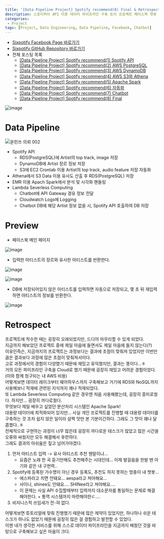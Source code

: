 ```yaml
---
title: '[Data Pipeline Project] Spotify recommend(8) Final & Retrospect'
description: 스포티파이 API 이용 데이터 파이프라인 구축 토이 프로젝트 페이스북 챗봇 완성 및 회고
categories:
 - Project
tags: [Project, Data Engineering, Data Pipeline, Facebook, Chatbot]
---
```


- [Sixpotify Facebook Page 바로가기](https://www.facebook.com/sixpotify)
- [Sixpotify GitHub Repository 바로가기](https://github.com/6mini/sixpotify)
- 전체 포스팅 목록
    - [[Data Pipeline Project] Spotify recommend(1) Spotify API](https://6mini.github.io/project/2021/10/14/spotify/)
    - [[Data Pipeline Project] Spotify recommend(2) AWS PostgreSQL](https://6mini.github.io/project/2021/10/14/spotify2/)
    - [[Data Pipeline Project] Spotify recommend(3) AWS DynamoDB](https://6mini.github.io/project/2021/10/14/Spotify3/)
    - [[Data Pipeline Project] Spotify recommend(4) AWS S3와 Athena](https://6mini.github.io/project/2021/10/14/spotify4/)
    - [[Data Pipeline Project] Spotify recommend(5) Apache Spark](https://6mini.github.io/project/2021/10/14/spotify5/)
    - [[Data Pipeline Project] Spotify recommend(6) 자동화](https://6mini.github.io/project/2021/10/15/spotify6/)
    - [[Data Pipeline Project] Spotify recommend(7) Chatbot](https://6mini.github.io/project/2021/10/17/spotify7/)
    - [[Data Pipeline Project] Spotify recommend(8) Final](https://6mini.github.io/project/2021/11/29/spotify8/)

![image](https://user-images.githubusercontent.com/79494088/143784373-b759680c-ea9e-47ca-a74f-affe5bcaeb91.png)

# Data Pipeline

![윤민쓰 의뢰 002](https://user-images.githubusercontent.com/79494088/143784103-2eff415b-5638-4f39-b92e-2d2d69993435.png)

- Spotify API
    - RDS(PostgreSQL)에 Artist의 top track, image 저장
    - DynamoDB에 Artist 장르 정보 저장
    - S3에 EC2 Crontab 이용 Artist의 top track, audio feature 저장 자동화
- Athena에서 S3 Data 이용 유사도 산출 후 RDS(PostgreSQL) 저장
- EMR 이용 Apach Spark에서 분석 및 시각화 핸들링
- Lambda Severless Computing
    - Chatbot에 API Gateway 경유 정보 전달
    - Cloudwatch Logs에 Logging
    - Chatbot DB에 해당 Artist 정보 없을 시, Spotify API 호출하여 DB 저장

# Preview

- 페이스북 메인 페이지

![image](https://user-images.githubusercontent.com/79494088/143771768-a01411d5-56d2-4c33-84c4-821d0501f057.png)

- 입력한 아티스트의 장르와 유사한 아티스트를 반환한다.

![image](https://user-images.githubusercontent.com/79494088/143767942-69e71e00-a55e-48ee-b499-ef1a0c9bc9bc.png)

![image](https://user-images.githubusercontent.com/79494088/143768054-525bfd9e-22ce-459a-827d-7caaf8a34dcd.png)

- DB에 저장되어있지 않은 아티스트를 입력하면 자동으로 저장되고, 몇 초 뒤 재입력하면 아티스트의 정보를 반환한다.

![image](https://user-images.githubusercontent.com/79494088/143768079-26ad67de-16e2-43a6-b5c2-f79db164ee5b.png)

# Retrospect
프로젝트에 착수한 때는 굉장히 오래되었지만, 드디어 마무리할 수 있게 되었다.<br>
지금까지 해보았던 프로젝트 중에 제일 마음에 들면서도 제일 마음에 들지 않는다(?)<br>
이유인즉슨, 지금까지의 프로젝트는 과정보다는 결과에 초점이 맞춰져 있었지만 이번만큼은 결과보다 과정에 많은 초점이 맞춰져서이다.<br>
고로 과정에서의 경험이 다양했기 때문에 재밌고 유익했지만, 결과는 똥이다...ㅎ<br>
거의 모든 파이프라인 구축을 Cloud로 했기 때문에 굉장히 재밌고 어려운 경험이었다.<br>
(이와 함께 청구되는 내 AWS 비용)<br>
어떻게보면 데이터 레이크부터 웨어하우스까지 구축해보고 거기에 RDS와 NoSQL까지 사용해보니 적재에 관련된 지식까지 꽤나 적재되었다.<br>
또 Lambda Severless Computing 같은 경우엔 처음 사용해봤는데, 굉장히 흥미로웠다. 하지만... 굉장히 까다로웠다.<br>
무엇보다 제일 배우고 싶었던 분산처리 시스템인 Apache Spark!<br>
대용량 데이터에 최적화되어 있지만... 사실 개인 프로젝트를 진행할 때 대용량 데이터를 구축하는 것 조차 쉽지 않은 일이라 살짝 맛만 본 기분이긴하다. 그래도 그 맛이 꽤나 달콤했다..ㅎ<br>
전체적으로 구현하는 과정이 너무 많은데 굉장히 까다로운 테스크가 많았고 많은 시간을 오류와 싸웠지만 모두 해결해서 후련하다.<br>
그래도 결과의 아쉬움은 짚고 넘어가야겠다.
1. 먼저 아티스트 입력 -> 유사 아티스트 추천 웬말이냐...
    - 요즘은 노래 한 곡 듣기만해도 추천해주는 시대인데... 이제 발걸음을 한발 뗀 아기와 같은 내 구현력..
2. Spotify에 등록된 가수명이 아닌 경우 등록도, 추천도 하지 못하는 멍충이 내 챗봇...
    - 에스파라고 치면 안돼요... aespa라고 쳐야해요...
    - 샤이니, shinee도 안돼요.... SHINee라고 쳐야해요....
    - 이 문제는 사실 API 수집할때부터 입력까지 대소문자를 통일하는 문제로 해결해야한다. + 통역 시스템까지 마련해야한ㄷ....
3. 비지니스적 쓰임새가 전-혀 없다.

어떻게보면 튜토리얼에 맞춰 진행했기 때문에 많은 제약이 있었지만, 하나하나 쉬운 테스크가 하나도 없었기 때문에 굉장히 많은 걸 경험하고 발전할 수 있었다.<br>
이젠 내가 생각한 서비스를 위해 스스로 데이터 파이프라인을 지금까지 배웠던 것을 바탕으로 구축해보고 싶은 마음이 크다.<br>